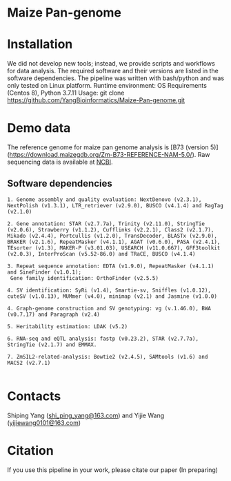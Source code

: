 # Maize Pan-genome 

# Installation
We did not develop new tools; instead, we provide scripts and workflows for data analysis. The required software and their versions are listed in the software dependencies.
The pipeline was written with bash/python and was only tested on Linux platform.
Runtime environment: OS Requirements (Centos 8),  Python 3.7.11
Usage: git clone https://github.com/YangBioinformatics/Maize-Pan-genome.git
# Demo data
The reference genome for maize pan genome analysis is [B73 (version 5)] (https://download.maizegdb.org/Zm-B73-REFERENCE-NAM-5.0/).
Raw sequencing data is available at [NCBI](https://dataview.ncbi.nlm.nih.gov/object/PRJNA1103102?reviewer=lh8b609gr4nu5763dvvqduask8). 


## Software dependencies
```
1. Genome assembly and quality evaluation: NextDenovo (v2.3.1), NextPolish (v1.3.1), LTR_retriever (v2.9.0), BUSCO (v4.1.4) and RagTag (v2.1.0)

2. Gene annotation: STAR (v2.7.7a), Trinity (v2.11.0), StringTie (v2.0.6), Strawberry (v1.1.2), Cufflinks (v2.2.1), Class2 (v2.1.7), Mikado (v2.4.4), Portcullis (v1.2.0), TransDecoder, BLASTx (v2.9.0), BRAKER (v2.1.6), RepeatMasker (v4.1.1), AGAT (v0.6.0), PASA (v2.4.1), TEsorter (v1.3), MAKER-P (v3.01.03), USEARCH (v11.0.667), GFF3toolkit (v2.0.3), InterProScan (v5.52-86.0) and TRaCE, BUSCO (v4.1.4)
 
3. Repeat sequence annotation: EDTA (v1.9.0), RepeatMasker (v4.1.1) and SineFinder (v1.0.1); 
 Gene family identification: OrthoFinder (v2.5.5)
 
4. SV identification: SyRi (v1.4), Smartie-sv, Sniffles (v1.0.12), cuteSV (v1.0.13), MUMmer (v4.0), minimap (v2.1) and Jasmine (v1.0.0)
 
4. Graph-genome construction and SV genotyping: vg (v.1.46.0), BWA (v0.7.17) and Paragraph (v2.4) 
 
5. Heritability estimation: LDAK (v5.2)

6. RNA-seq and eQTL analysis: fastp (v0.23.2), STAR (v2.7.7a), StringTie (v2.1.7) and EMMAX. 

7. ZmSIL2-related-analysis: Bowtie2 (v2.4.5), SAMtools (v1.6) and MACS2 (v2.7.1)
 
```
# Contacts
Shiping Yang (shi_ping_yang@163.com) and Yijie Wang (yijiewang0101@163.com)

# Citation
If you use this pipeline in your work, please citate our paper (In preparing)